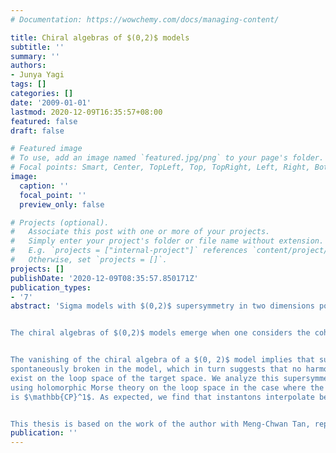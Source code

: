 ```yaml
---
# Documentation: https://wowchemy.com/docs/managing-content/

title: Chiral algebras of $(0,2)$ models
subtitle: ''
summary: ''
authors:
- Junya Yagi
tags: []
categories: []
date: '2009-01-01'
lastmod: 2020-12-09T16:35:57+08:00
featured: false
draft: false

# Featured image
# To use, add an image named `featured.jpg/png` to your page's folder.
# Focal points: Smart, Center, TopLeft, Top, TopRight, Left, Right, BottomLeft, Bottom, BottomRight.
image:
  caption: ''
  focal_point: ''
  preview_only: false

# Projects (optional).
#   Associate this post with one or more of your projects.
#   Simply enter your project's folder or file name without extension.
#   E.g. `projects = ["internal-project"]` references `content/project/deep-learning/index.md`.
#   Otherwise, set `projects = []`.
projects: []
publishDate: '2020-12-09T08:35:57.850171Z'
publication_types:
- '7'
abstract: 'Sigma models with $(0,2)$ supersymmetry in two dimensions possess quasi-topological sectors characterized by chiral algebras. In this thesis, we study these chiral algebras and explore their nonperturbative aspects.


The chiral algebras of $(0,2)$ models emerge when one considers the cohomology of local operators with respect to one of the supercharges, and provide infinite-dimensional generalizations of the chiral rings of $(2, 2)$ models. Perturbatively, they enjoy rich math- ematical structures described by sheaves of chiral differential operators. Nonperturba- tively, however, they vanish completely for certain $(0,2)$ models with no left-moving fermions. Examples include the models in which the target spaces are the complete flag manifolds of compact semisimple Lie groups.


The vanishing of the chiral algebra of a $(0, 2)$ model implies that supersymmetry is
spontaneously broken in the model, which in turn suggests that no harmonic spinors
exist on the loop space of the target space. We analyze this supersymmetry breaking
using holomorphic Morse theory on the loop space in the case where the target space
is $\mathbb{CP}^1$. As expected, we find that instantons interpolate between pairs of perturbative supersymmetric states, thereby lifting them out of the supersymmetric spectrum.


This thesis is based on the work of the author with Meng-Chwan Tan, reported in the papers arXiv:0801.4782 [hep-th], arXiv:0805.1410 [hep-th], and the Letter *Lett. Math. Phys.* **84**, 257 (2008)'
publication: ''
---
```

